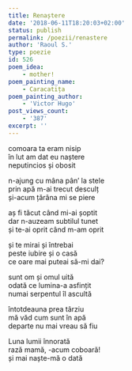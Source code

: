 ```yaml
---
title: Renaștere
date: '2018-06-11T18:20:03+02:00'
status: publish
permalink: /poezii/renastere
author: 'Raoul S.'
type: poezie
id: 526
poem_idea:
    - mother!
poem_painting_name:
    - Caracatița
poem_painting_author:
    - 'Victor Hugo'
post_views_count:
    - '387'
excerpt: ''
---
```

comoara ta eram nisip  
în lut am dat eu naștere  
neputincios și obosit

n-ajung cu mâna pân’ la stele  
prin apă m-ai trecut desculț  
și-acum țărâna mi se piere

aș fi tăcut când mi-ai șoptit  
dar n-auzeam subtilul tunet  
și te-ai oprit când m-am oprit

și te mirai și întrebai  
peste iubire și o casă  
ce oare mai puteai să-mi dai?

sunt om și omul uită  
odată ce lumina-a asfințit  
numai serpentul îl ascultă

întotdeauna prea târziu  
mă văd cum sunt în apă  
departe nu mai vreau să fiu

Luna lumii înnorată  
rază mamă, -acum coboară!  
și mai naște-mă o dată
